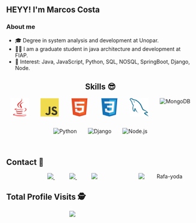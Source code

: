 ## HEYY! I'm Marcos Costa

### About me

- 🎓 Degree in system analysis and development at Unopar.
- 👨‍🎓 I am a graduate student in java architecture and development at FIAP.
- 🎯 Interest: Java, JavaScript, Python, SQL, NOSQL, SpringBoot, Django, Node.

<h2 align="center">Skills 😎</h2>

<div align="center" style="display: flex; flex-wrap: wrap; justify-content: center; gap: 30px;">
    <img height="50" src="https://raw.githubusercontent.com/devicons/devicon/master/icons/java/java-plain.svg" alt="Java">
    <img height="50" src="https://raw.githubusercontent.com/devicons/devicon/master/icons/javascript/javascript-original.svg" alt="JavaScript">
    <img height="50" src="https://raw.githubusercontent.com/devicons/devicon/master/icons/html5/html5-original.svg" alt="HTML5">
    <img height="50" src="https://raw.githubusercontent.com/devicons/devicon/master/icons/css3/css3-original.svg" alt="CSS3">
    <img height="50" src="https://raw.githubusercontent.com/devicons/devicon/master/icons/mysql/mysql-original.svg" alt="MySQL">
    <img height="50" src="https://developer-tech.com/wp-content/uploads/sites/3/2021/02/mongodb-atlas-google-cloud-partnership-nosql-databases-integrations-2.jpg" alt="MongoDB">
    <img height="50" src="https://img.icons8.com/color/344/python--v1.png" alt="Python">
    <img height="50" src="https://img.icons8.com/color/344/django.png" alt="Django">
    <img height="50" src="https://www.the-guild.dev/blog-assets/nodejs-esm/nodejs_logo.png" alt="Node.js">
</div>

## Contact :iphone:

<p align="center">
    <a href="https://github.com/Marcos653">
        <img  src="https://img.shields.io/badge/github-%23100000.svg?&style=for-the-badge&logo=github&logoColor=white&link=mailto:https://github.com/Marcos653">
    </a>
    &nbsp;&nbsp;&nbsp;&nbsp;&nbsp;&nbsp;&nbsp;&nbsp;&nbsp;
    <a href="mailto:marcosstatuta@gmail.com">
        <img src="https://img.shields.io/badge/gmail-D14836?&style=for-the-badge&logo=gmail&logoColor=white&link=mailto:marcosstatuta@gmail.com">
    </a>
    &nbsp;&nbsp;&nbsp;&nbsp;&nbsp;&nbsp;&nbsp;&nbsp;&nbsp;
    <a href="https://www.youtube.com/channel/UCmTpKwRMu_I1iUYb7uVvWOQ?sub_confirmation=1">
        <img src="https://img.shields.io/badge/YouTube-FF0000?style=for-the-badge&logo=youtube&logoColor=white" target="_blank">
    </a>
        <img align="right" alt="Rafa-yoda" height="150" width="150" src="https://images-wixmp-ed30a86b8c4ca887773594c2.wixmp.com/f/b269c80f-3857-47f7-a98e-60beacda8c1e/d5h4kbr-07934b87-d1e6-41a3-a592-eac26fc27917.gif?token=eyJ0eXAiOiJKV1QiLCJhbGciOiJIUzI1NiJ9.eyJzdWIiOiJ1cm46YXBwOjdlMGQxODg5ODIyNjQzNzNhNWYwZDQxNWVhMGQyNmUwIiwiaXNzIjoidXJuOmFwcDo3ZTBkMTg4OTgyMjY0MzczYTVmMGQ0MTVlYTBkMjZlMCIsIm9iaiI6W1t7InBhdGgiOiJcL2ZcL2IyNjljODBmLTM4NTctNDdmNy1hOThlLTYwYmVhY2RhOGMxZVwvZDVoNGtici0wNzkzNGI4Ny1kMWU2LTQxYTMtYTU5Mi1lYWMyNmZjMjc5MTcuZ2lmIn1dXSwiYXVkIjpbInVybjpzZXJ2aWNlOmZpbGUuZG93bmxvYWQiXX0.tTArrsFiqeF5k3iT0vgwncJDu0Rc4-e4fztuigMarGk">
</p>

<p align="center"> 

 ## Total Profile Visits :detective: <br>
 <p align="center"> 
   <img alingn="center" src="https://profile-counter.glitch.me/Marcos653/count.svg" />
 </p>

</p>
